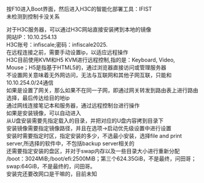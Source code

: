 按F10进入Boot界面，然后进入H3C的智能化部署工具：IFIST<br>
未检测到控制卡没关系<br>

对于H3C服务器，可以通过H3C网站直接安装拷到本地的镜像<br>
网站IP：10.10.254.13<br>
H3C账号：infiscale;密码：infiscale2025.<br>
在远程连接之前，需要手动设置ip，以适应远程操作<br>
H3C目前使用KVM和H5 KVM进行远程控制,指的是：Keyboard, Video, Mouse；H5是指基于HTML5的，通过浏览器直接访问或管理服务器<br>
不设置网关意味着无外网访问，无法与互联网和其他子网互联，只能和10.10.254.0/24通信<br>
如果是设置了网关，那么如果不在同一子网，即通过网关转发到路由表上进行路由选择，最后传达给目的地ip<br>
通过网线连接笔记本和服务器，通过远程控制台进行操作<br>
如果是安装镜像，可以自动进入<br>
从U盘安装需要先指定载入的目录，并把对应的U盘内容拷到目录下<br>
安装镜像需要指定镜像路径，并且在选项->启动优先级设置中进行设置<br>
安装时需要指定时区，指定安装的多少，不选最小安装，选择file and print server,所选择的软件中，不包括backup server相关的<br>
还需要指定安装的盘区，并对于swap内存以及一些目录大小进行重新分配<br>
/boot：3024MiB;/boot/efi:2500MiB；第三个624.35GiB，不是最终，问田哥；swap:64GiB，不是最终的，问田哥。<br>
安装完还要改网口是干嘛的，目前未知<br>
